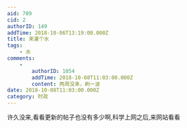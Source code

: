 ```yaml
---
aid: 709
cid: 2
authorID: 149
addTime: 2018-10-06T13:19:00.000Z
title: 来灌个水
tags:
    - 水
comments:
    -
        authorID: 1054
        addTime: 2018-10-08T11:03:00.000Z
        content: 两周没来，刷一波
date: 2018-10-08T11:03:00.000Z
category: 时政
---
```


许久没来,看看更新的帖子也没有多少啊,科学上网之后,来网站看看
